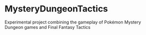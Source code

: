 # MysteryDungeonTactics
Experimental project combining the gameplay of Pokémon Mystery Dungeon games and Final Fantasy Tactics
